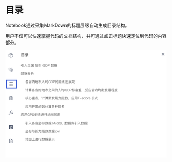 # 目录

Notebook通过采集MarkDown的标题层级自动生成目录结构。

用户不仅可以快速掌握代码的文档结构，并可通过点击标题快速定位到代码的内容部分。

![](/assets/mljg.png)





